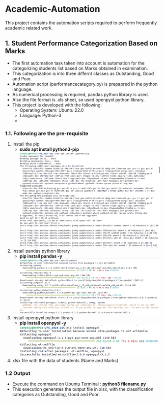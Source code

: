 # Academic-Automation

This project contains the automation scripts required to perform frequently academic related work.
## 1. Student Performance Categorization Based on Marks
- The first automation task taken into account is automation for the categorizing students list based on Marks obtained in examination.
- This categorization is into three differnt classes as Outstanding, Good and Poor.
- Automation script (performancecategory.py) is prepapred in the python language.
- As numerical processing is required, pandas python library is used.
- Also the file format is .xls sheet, so used openpyxl python library.
- This project is developed with the following:
  - Operating System: Ubuntu 22.0
  - Language: Python-3
  - 
### 1.1. Following are the pre-requisite
1. Install the pip
   - **sudo apt install python3-pip**
     ![Pip Installation](pipinstallation.png)
3. Install pandas python library
   - **pip install pandas -y**
     ![pandas installation](pandasinstallation.png)
4. Install openpyxl python library
   - **pip install openpyxl -y**
     ![openpyxl installation](openxls_installation.jpeg)
5. xlsx file with the data of students (Name and Marks)


### 1.2 Output
- Execute the command on Ubuntu Terminal : **python3 filename.py**
- This execution generates the output file in xlsx, with the classification categories as Outstanding, Good and Poor.
      
 
